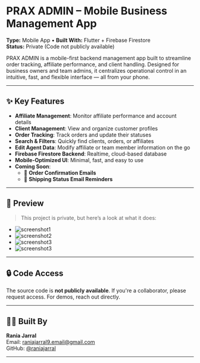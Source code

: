 # PRAX ADMIN – Mobile Business Management App

**Type:** Mobile App • **Built With:** Flutter + Firebase Firestore  
**Status:** Private (Code not publicly available)

PRAX ADMIN is a mobile-first backend management app built to streamline order tracking, affiliate performance, and client handling. Designed for business owners and team admins, it centralizes operational control in an intuitive, fast, and flexible interface — all from your phone.

---

## ✨ Key Features

- **Affiliate Management**: Monitor affiliate performance and account details
- **Client Management**: View and organize customer profiles
- **Order Tracking**: Track orders and update their statuses
- **Search & Filters**: Quickly find clients, orders, or affiliates
- **Edit Agent Data**: Modify affiliate or team member information on the go
- **Firebase Firestore Backend**: Realtime, cloud-based database
- **Mobile-Optimized UI**: Minimal, fast, and easy to use
- **Coming Soon**:
  - 📧 **Order Confirmation Emails**
  - 🚚 **Shipping Status Email Reminders**

---

## 📸 Preview

> This project is private, but here’s a look at what it does:

- ![screenshot1](ss1.png)
- ![screenshot2](ss2.png)
- ![screenshot3](ss3.png)
- ![screenshot3](ss4.png)

---

## 🔒 Code Access

The source code is **not publicly available**. If you're a collaborator, please request access. For demos, reach out directly.

---

## 🧑‍💻 Built By

**Rania Jarral**  
Email: raniajarral9.email@gmail.com  
GitHub: [@raniajarral](https://github.com/raniajarral)

---
